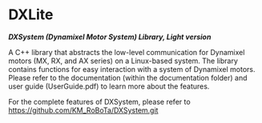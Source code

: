 # DXLite
_**DXSystem (Dynamixel Motor System) Library, Light version**_

A C++ library that abstracts the low-level communication for Dynamixel motors (MX, RX, and AX series) on a Linux-based system. The library contains functions for easy interaction with a system of Dynamixel motors. Please refer to the documentation (within the documentation folder) and user guide (UserGuide.pdf) to learn more about the features.

For the complete features of DXSystem, please refer to https://github.com/KM_RoBoTa/DXSystem.git